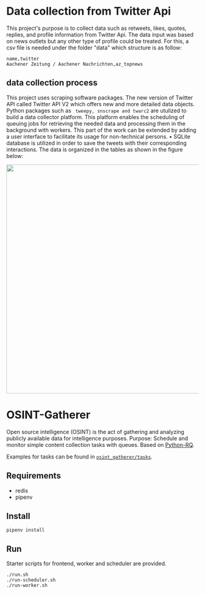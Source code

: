 # Data collection from Twitter Api

This project's purpose is to collect data such as retweets, likes, quotes, replies, and profile information from Twitter Api.
The data input was based on news outlets but any other type of profile could be treated. For this, a csv file is needed under the folder "data" which structure is as follow:

```
name,twitter
Aachener Zeitung / Aachener Nachrichten,az_topnews
```
## data collection process

This project uses scraping software packages. The new version of Twitter API called Twitter API V2 which offers new and more detailed data objects. Python packages such as ``` tweepy, snscrape and twarc2``` are utulized to build a data collector platform. This platform enables the scheduling of queuing jobs for retrieving the needed data and processing them in the background with workers. This part of the work can be extended by adding a user interface to facilitate its usage for non-technical persons.
• SQLite database is utilized in order to save the tweets with their corresponding interactions. The data is organized in the tables as shown in the figure below:

<p align="center">
  <img src="https://user-images.githubusercontent.com/45092804/197497001-997885e8-7770-418e-8b77-ac340fa4de26.png" width="600"/>
</p>


# OSINT-Gatherer

Open source intelligence (OSINT) is the act of gathering and analyzing publicly available data for intelligence purposes.
Purpose: Schedule and monitor simple content collection tasks with queues. Based on [Python-RQ](https://python-rq.org/).

Examples for tasks can be found in [`osint_gatherer/tasks`](osint_gatherer/tasks).

## Requirements

- redis
- pipenv

## Install

```shell
pipenv install
```

## Run

Starter scripts for frontend, worker and scheduler are provided.

```shell
./run.sh
./run-scheduler.sh
./run-worker.sh
```
